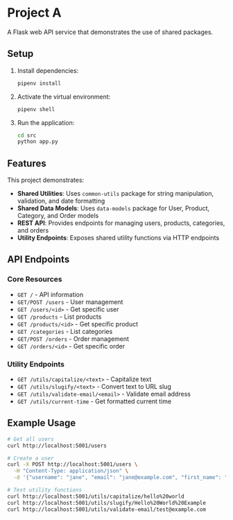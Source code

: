 # Project A

A Flask web API service that demonstrates the use of shared packages.

## Setup

1. Install dependencies:
   ```bash
   pipenv install
   ```

2. Activate the virtual environment:
   ```bash
   pipenv shell
   ```

3. Run the application:
   ```bash
   cd src
   python app.py
   ```

## Features

This project demonstrates:

- **Shared Utilities**: Uses `common-utils` package for string manipulation, validation, and date formatting
- **Shared Data Models**: Uses `data-models` package for User, Product, Category, and Order models
- **REST API**: Provides endpoints for managing users, products, categories, and orders
- **Utility Endpoints**: Exposes shared utility functions via HTTP endpoints

## API Endpoints

### Core Resources
- `GET /` - API information
- `GET/POST /users` - User management
- `GET /users/<id>` - Get specific user
- `GET /products` - List products
- `GET /products/<id>` - Get specific product
- `GET /categories` - List categories
- `GET/POST /orders` - Order management
- `GET /orders/<id>` - Get specific order

### Utility Endpoints
- `GET /utils/capitalize/<text>` - Capitalize text
- `GET /utils/slugify/<text>` - Convert text to URL slug
- `GET /utils/validate-email/<email>` - Validate email address
- `GET /utils/current-time` - Get formatted current time

## Example Usage

```bash
# Get all users
curl http://localhost:5001/users

# Create a user
curl -X POST http://localhost:5001/users \
  -H "Content-Type: application/json" \
  -d '{"username": "jane", "email": "jane@example.com", "first_name": "jane", "last_name": "smith"}'

# Test utility functions
curl http://localhost:5001/utils/capitalize/hello%20world
curl http://localhost:5001/utils/slugify/Hello%20World%20Example
curl http://localhost:5001/utils/validate-email/test@example.com
```
